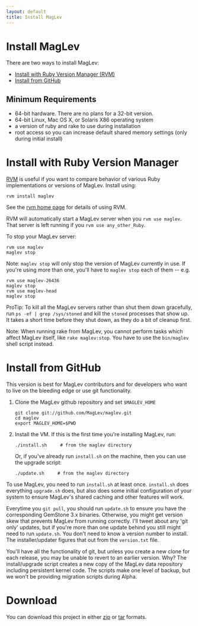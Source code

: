 ```yaml
---
layout: default
title: Install MagLev
---
```

# Install MagLev

There are two ways to install MagLev:
* [Install with Ruby Version Manager (RVM)](#install_with_ruby_version_manager)
* [Install from GitHub](#install_from_github)

## Minimum Requirements

* 64-bit hardware. There are no plans for a 32-bit version.
* 64-bit Linux, Mac OS X, or Solaris X86 operating system
* a version of ruby and rake to use during installation
* root access so you can increase default shared memory settings (only during initial install)

# Install with Ruby Version Manager

[RVM](http://rvm.beginrescueend.com) is useful if you want to compare
behavior of various Ruby implementations or versions of MagLev.  Install
using:

    rvm install maglev

See the [rvm home page](http://rvm.beginrescueend.com) for details of using
RVM.

RVM will automatically start a MagLev server when you `rvm use
maglev`.  That server is left running if you `rvm use any_other_Ruby`.

To stop your MagLev server:

    rvm use maglev
    maglev stop

Note: `maglev stop` will only stop the version of MagLev currently in use.
If you're using more than one, you'll have to `maglev stop` each of them -- e.g.

    rvm use maglev-26436
    maglev stop
    rvm use maglev-head
    maglev stop

ProTip: To kill all the MagLev servers rather than shut them down gracefully, run
`ps -ef | grep /sys/stoned` and kill the `stoned` processes that show up.
It takes a short time before they shut down, as they do a bit of cleanup first.

Note: When running rake from MagLev, you cannot perform tasks which
affect MagLev itself, like `rake maglev:stop`. You have to use the
`bin/maglev` shell script instead.

# Install from GitHub

This version is best for MagLev contributors and for developers who want to
live on the bleeding edge or use git functionality.

1. Clone the MagLev github repository and set `$MAGLEV_HOME`

       git clone git://github.com/MagLev/maglev.git
       cd maglev
       export MAGLEV_HOME=$PWD
       
1. Install the VM.  If this is the first time you're installing MagLev,
   run:

       ./install.sh     # from the maglev directory

   Or, if you've already run `install.sh` on the machine, then you can use
   the upgrade script:

       ./update.sh     # from the maglev directory

To use MagLev, you need to run `install.sh` at least once.  `install.sh`
does everything `upgrade.sh` does, but also does some initial configuration
of your system to ensure MagLev's shared caching and other features will
work.

Everytime you `git pull`, you should run `update.sh` to ensure you have the
corresponding GemStone 3.x binaries. Otherwise, you might get version skew
that prevents MagLev from running correctly.  I'll tweet about any 'git
only' updates, but if you're more than one update behind you still might
need to run `update.sh`.  You don't need to know a version number to
install. The installer/updater figures that out from the `version.txt`
file.

You'll have all the functionality of git, but unless you create a new
clone for each release, you may be unable to revert to an earlier version.
Why? The install/upgrade script creates a new copy of the MagLev data
repository including persistent kernel code. The scripts make one level of
backup, but we won't be providing migration scripts during Alpha.


# Download

You can download this project in either
[zip](http://github.com/MagLev/maglev/zipball/master) or
[tar](http://github.com/MagLev/maglev/tarball/master) formats.
